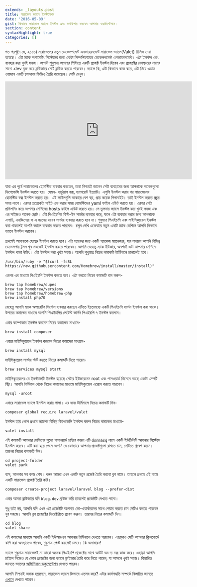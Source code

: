```yaml
---
extends: _layouts.post
title: লারাভেল ভ্যালে ইনস্টলেশন
date: '2016-05-09'
gist: কিভাবে লারাভেল ভ্যালে ইনস্টল এবং কনফিগার করবেন আপনার ওয়ার্কস্টেশনে।
section: content
syntaxHighlight: true
categories: []
---
```


গত পরশু(৭ মে, ২০১৬) লারাভেলের নতুন ডেভেলপমেন্ট এনভায়রনমেন্ট লারাভেল ভ্যালে(Valet) রিলিজ দেয়া হয়েছে। এটা ম্যাক অপারেটিং সিস্টেমের জন্য একটা সিম্পলিফায়েড ডেভেলপমেন্ট এনভায়রনমেন্ট। এটা ইনস্টল এবং ব্যবহার করা খুবই সহজ। আপনি শুধুমাত্র আপনার পিসিতে একটি প্রজেক্ট ইনস্টল দিবেন এবং প্রজেক্টের ফোল্ডারের নামের সাথে .dev যুক্ত করে ব্রাউজারে সেটি ব্রাউজ করতে পারবেন। ভ্যালে কি, এটা কিভাবে কাজ করে, এটা নিয়ে এডাম ওয়াদান একটি চমৎকার ভিডিও তৈরি করেছেন। সেটি দেখুন।

<iframe width="600" height="315" src="https://www.youtube.com/embed/H3Z4Gk9Wc0s" frameborder="0" gesture="media" allow="encrypted-media" allowfullscreen="">
</iframe>

যারা এর পূর্বে লারাভেলের হোমস্টিড ব্যবহার করতেন, তারা নিশ্চয়ই জানেন সেটা ব্যবহারের জন্য আপনাকে অনেকগুলো ডিপেন্ডেন্সি ইনস্টল করতে হয়। যেমন- ভার্চুয়াল বক্স, ভ্যাগরেন্ট ইত্যাদি। এগুলি ইনস্টল করার পর লারাভেলের হোমস্টিড বক্স ইনস্টল করতে হয়। এই ফাইলগুলি আকারে বেশ বড়, প্রায় কয়েক গিগাবাইট। তাই ইনস্টল করতে প্রচুর সময় লাগে। এরপর প্রত্যেকটা সাইট এড করার সময় হোমস্টিডের yaml ফাইল এডিট করতে হয়। এরপর সেটা প্রভিশনিং করে আপনার মেশিনের hosts ফাইল এডিট করতে হয়। সে তুলনায় ভ্যালে ইনস্টল করা খুবই সহজ এবং এর সাইজও অনেক ছোট। এটা পিএইচপির বিল্ট-ইন সার্ভার ব্যবহার করে, ফলে এটা ব্যবহার করার জন্য আপনাকে এপাচি, এনজিনেক্স বা এ ধরনের ওয়েব সার্ভার ব্যবহার করতে হবে না। শুধুমাত্র পিএইচপি এবং মাইসিক্যুয়েল ইনস্টল করা থাকলেই আপনি ভ্যালে ব্যবহার করতে পারবেন। চলুন দেখি একেবারে নতুন একটি ম্যাক মেশিনে আপনি কিভাবে ভ্যালে ইনস্টল করবেন।

প্রথমেই আপনাকে হোমব্রু ইনস্টল করতে হবে। এটা ম্যাকের জন্য একটি প্যাকেজ ম্যানেজার, যার মাধ্যমে আপনি বিভিন্ন ডেভেলপার টুলস খুব সহজেই ইনস্টল করতে পারবেন। আপনি যেহেতু ম্যাক ইউজার, অবশ্যই এটা আপনার মেশিনে ইনস্টল থাকা উচিৎ। এটা ইনস্টল করা খুবই সহজ। আপনি শুধুমাত্র নিচের কমান্ডটি টার্মিনালে চালালেই হবে।

```
/usr/bin/ruby -e "$(curl -fsSL https://raw.githubusercontent.com/Homebrew/install/master/install)"
```

এরপর এর মাধ্যমে পিএইচপি ইনস্টল করতে হবে। এটা করতে নিচের কমান্ডটি রান করুন-

```
brew tap homebrew/dupes
brew tap homebrew/versions
brew tap homebrew/homebrew-php
brew install php70
```

যেহেতু আপনি ম্যাক অপারেটিং সিস্টেম ব্যবহার করছেন এটিতে ইতোমধ্যে একটি পিএইচপি ভার্সন ইনস্টল করা থাকে। উপরের কমান্ডের মাধ্যমে আপনি পিএইচপির লেটেস্ট ভার্সন পিএইচপি ৭ ইনস্টল করলাম।

এবার কম্পোজার ইনস্টল করবেন নিচের কমান্ডের মাধ্যমে-

```
brew install composer
```

এবারে মাইসিক্যুয়েল ইনস্টল করবেন নিচের কমান্ডের মাধ্যমে-

```
brew install mysql
```

মাইসিক্যুয়েল সার্ভার স্টার্ট করতে নিচের কমান্ডটি দিতে পারেন-

```
brew services mysql start
```

মাইসিক্যুয়েলের যে ইনস্ট্যান্সটি ইনস্টল হয়েছে সেটার ইউজারনেম root এবং পাসওয়ার্ড হিসেবে আছে একটা এম্পটি স্ট্রিং। আপনি টার্মিনাল থেকে নিচের কমান্ডের মাধ্যমে মাইসিক্যুয়েল এক্সেস করতে পারবেন।

```
mysql -uroot
```

এবারে লারাভেল ভ্যালে ইনস্টল করার পালা। এর জন্য টার্মিনালে নিচের কমান্ডটি দিন-

```
composer global require laravel/valet
```

ইনস্টল হয়ে গেলে প্রথমে ভ্যালের বিভিন্ন ডিপেন্ডেন্সি ইনস্টল করুন নিচের কমান্ডের মাধ্যমে-

```
valet install
```

এই কমান্ডটি আপনার মেশিনের সুডো পাসওয়ার্ড চাইবে কারন এটি `dsnmasq` নামে একটি ইউটিলিটি আপনার সিস্টেমে ইনস্টল করবে। এটি করা হয়ে গেলে আপনি যে ফোল্ডারে আপনার প্রজেক্টগুলো রাখতে চান, সেটিতে প্রবেশ করুন। তারপর নিচের কমান্ডটি দিন।

```
cd project-folder
valet park
```

ব্যস, আপনার সব কাজ শেষ। ধরুন আমরা এখন একটি নতুন প্রজেক্ট তৈরি করবো ব্লগ নামে। তাহলে প্রথমে এই নামে একটি লারাভেল প্রজেক্ট তৈরি করি।

```
composer create-project laravel/laravel blog --prefer-dist
```

এবার আমরা ব্রাউজারে যদি `blog.dev` ব্রাউজ করি তাহলেই প্রজেক্টটি দেখতে পাবো।

শুধু তাই নয়, আপনি যদি এখন এই প্রজেক্টটি আপনার কো-ওয়ার্কারদের সাথে শেয়ার করতে চান সেটিও করতে পারবেন খুব সহজে। আপনি ব্লগ প্রজেক্টের ডিরেক্টরিতে প্রবেশ করুন। তারপর নিচের কমান্ডটি দিন।

```
cd blog
valet share
```

এই কমান্ডের মাধ্যমে আপনি একটি ইউআরএল আপনার টার্মিনালে দেখতে পারবেন। এছাড়াও সেটি আপনার ক্লিপবোর্ডে কপি করা অবস্থাতেও পাবেন, শুধুমাত্র পেস্ট করলেই চলবে। কি অসাধারন!

ভ্যালে শুধুমাত্র লারাভেলই না আরো অনেক পিএইচপি প্রজেক্টের সাথে আউট অব দ্য বক্স কাজ করে। এছাড়া আপনি চাইলে নিজেও যে কোন প্রজেক্টের জন্য ভ্যালে ড্রাইভার তৈরি করে নিতে পারেন, যা আসলে খুবই সহজ। বিস্তারিত জানতে ভ্যালের [অফিশিয়াল ডকুমেন্টেশন](https://laravel.com/docs/5.2/valet) দেখতে পারেন।

আপনি নিশ্চয়ই অবাক হয়েছেন, লারাভেল ভ্যালে কিভাবে এতসব করে? এটার কার্যপদ্ধতি সম্পর্কে বিস্তারিত জানতে [এখানে](http://themsaid.github.io/magic-behind-laravel-valet-20160506/) দেখতে পারেন।
